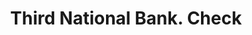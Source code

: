 ---
doi: 10.7916/D8CZ4K9P
date_other: '1870'
date_other_textual: 1870-1879
form: printed ephemera
genre:
- Checks (bank checks)
name:
- Third National Bank
object_in_context_url: https://biggert.cul.columbia.edu/items/view/ave_biggert_01447
subject_hierarchical_geographic:
- Philadelphia, Pennsylvania, United States
subject_name:
- Third National Bank
title: Third National Bank. Check
sort_title: Third National Bank. Check
call_number: ave_biggert_01447
coordinates:
- 40.00944444444445,-75.13333333333334
pid: ave_biggert_01447
identifiers: ave_biggert_01447
thumbnail: false
permalink: /biggert/ave_biggert_01447/
layout: iiif-image-page
---